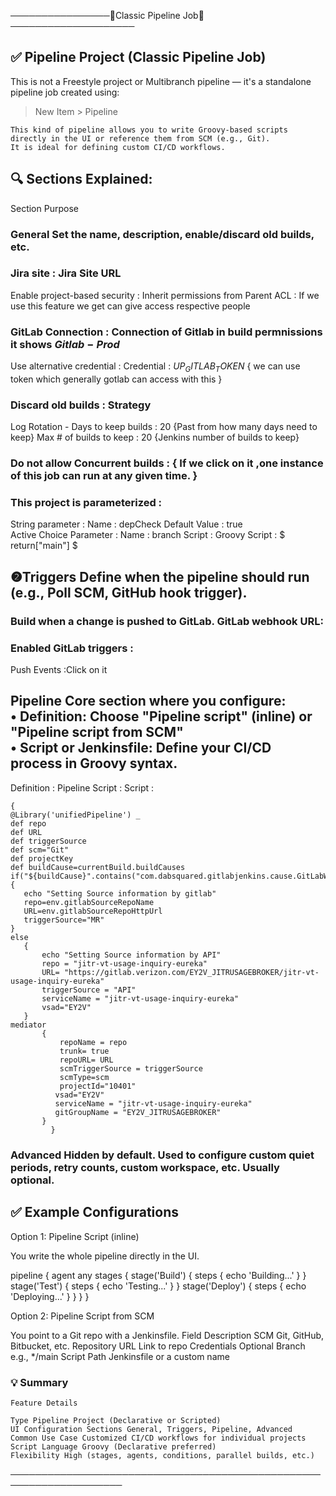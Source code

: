 
────────────────📁Classic Pipeline Job📁────────────────────

## ✅ Pipeline Project (Classic Pipeline Job)

This is not a Freestyle project or Multibranch pipeline — it's a standalone pipeline job created using:

> New Item > Pipeline

```
This kind of pipeline allows you to write Groovy-based scripts directly in the UI or reference them from SCM (e.g., Git). 
It is ideal for defining custom CI/CD workflows.
```

## 🔍 Sections Explained:

Section Purpose

### General Set the name, description, enable/discard old builds, etc.

### Jira site : Jira Site URL  
   Enable project-based security : Inherit permissions from Parent ACL : If we use this feature we get can give access respective people 
   
###  GitLab Connection : Connection of Gitlab in build permnissions it shows $Gitlab-Prod$
   Use alternative credential : 
   Credential : $UP_GITLAB_TOKEN$ { we can use token which generally gotlab can access with this }
   
###  Discard old builds : Strategy 
 Log Rotation -
 Days to keep builds : $20$ {Past from how many days need to keep} 
 Max # of builds to keep : $20$ {Jenkins number of builds to keep}
 
###  Do not allow Concurrent builds : { If we click on it ,one instance of this job can run at any given time. }
 
###  This project is parameterized :
   String parameter : 
   Name : depCheck 
   Default Value :  true   
   Active Choice Parameter : 
   Name : branch
   Script : 
   Groovy Script : $ return["main"] $
   
  
 
## ❷Triggers Define when the pipeline should run (e.g., Poll SCM, GitHub hook trigger).

###  Build when a change is pushed to GitLab. GitLab webhook URL:
  
###  Enabled GitLab triggers :
  Push Events :Click on it 
  

## Pipeline Core section where you configure: <br>• Definition: Choose "Pipeline script" (inline) or "Pipeline script from SCM"<br>• Script or Jenkinsfile: Define your CI/CD process in Groovy syntax.
Definition : 
Pipeline Script :
 Script :
 ```
 {
 @Library('unifiedPipeline') _
def repo
def URL
def triggerSource
def scm="Git"
def projectKey
def buildCause=currentBuild.buildCauses
if("${buildCause}".contains("com.dabsquared.gitlabjenkins.cause.GitLabWebHookCause"))
{
    echo "Setting Source information by gitlab"
    repo=env.gitlabSourceRepoName 
    URL=env.gitlabSourceRepoHttpUrl 
    triggerSource="MR"
} 
else
    { 
        echo "Setting Source information by API" 
        repo = "jitr-vt-usage-inquiry-eureka" 
        URL= "https://gitlab.verizon.com/EY2V_JITRUSAGEBROKER/jitr-vt-usage-inquiry-eureka" 
        triggerSource = "API" 
        serviceName = "jitr-vt-usage-inquiry-eureka"
        vsad="EY2V" 
    } 
mediator 
        { 
            repoName = repo 
            trunk= true 
            repoURL= URL 
            scmTriggerSource = triggerSource 
            scmType=scm 
            projectId="10401" 
           vsad="EY2V" 
           serviceName = "jitr-vt-usage-inquiry-eureka"
           gitGroupName = "EY2V_JITRUSAGEBROKER"
        }
          }
```
### Advanced Hidden by default. Used to configure custom quiet periods, retry counts, custom workspace, etc. Usually optional.




## ✅ Example Configurations

Option 1: Pipeline Script (inline)

You write the whole pipeline directly in the UI.


pipeline {
 agent any
 stages {
 stage('Build') {
 steps {
 echo 'Building...'
 }
 }
 stage('Test') {
 steps {
 echo 'Testing...'
 }
 }
 stage('Deploy') {
 steps {
 echo 'Deploying...'
 }
 }
 }
}

Option 2: Pipeline Script from SCM

You point to a Git repo with a Jenkinsfile.
Field Description
SCM Git, GitHub, Bitbucket, etc.
Repository URL Link to repo
Credentials Optional
Branch e.g., */main
Script Path Jenkinsfile or a custom name


### 💡 Summary
```
Feature Details

Type Pipeline Project (Declarative or Scripted)
UI Configuration Sections General, Triggers, Pipeline, Advanced
Common Use Case Customized CI/CD workflows for individual projects
Script Language Groovy (Declarative preferred)
Flexibility High (stages, agents, conditions, parallel builds, etc.)
```
────────────────────────────────────────────────────────────────────
